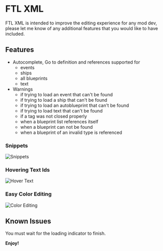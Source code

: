 # FTL XML

FTL XML is intended to improve the editing experience for any mod dev, please let me know of any additional features that you would like to have included.

## Features

* Autocomplete, Go to definition and references supported for
  * events
  * ships
  * all blueprints
  * text
* Warnings 
  * if trying to load an event that can't be found
  * if trying to load a ship that can't be found
  * if trying to load an autoblueprint that can't be found
  * if trying to load text that can't be found
  * if a tag was not closed properly
  * when a blueprint list references itself
  * when a blueprint can not be found
  * when a blueprint of an invalid type is referenced
### Snippets
  ![Snippets](gifs/snippet-example.webp)

### Hovering Text Ids
![Hover Text](gifs/hover-text.png)

### Easy Color Editing
![Color Editing](gifs/color-example.webp)

## Known Issues

You must wait for the loading indicator to finish.

**Enjoy!**
